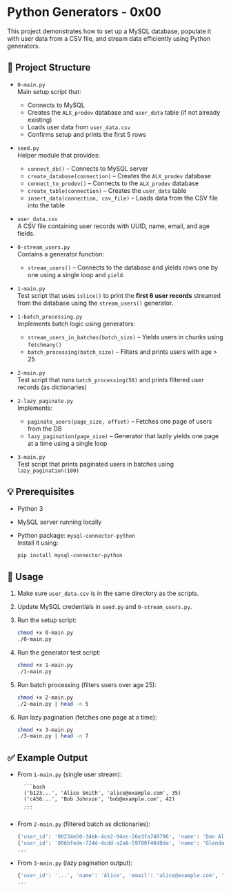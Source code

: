 # Python Generators - 0x00

This project demonstrates how to set up a MySQL database, populate it with user data from a CSV file, and stream data efficiently using Python generators.

## 📁 Project Structure

- `0-main.py`  
  Main setup script that:
  - Connects to MySQL
  - Creates the `ALX_prodev` database and `user_data` table (if not already existing)
  - Loads user data from `user_data.csv`
  - Confirms setup and prints the first 5 rows

- `seed.py`  
  Helper module that provides:
  - `connect_db()` – Connects to MySQL server
  - `create_database(connection)` – Creates the `ALX_prodev` database
  - `connect_to_prodev()` – Connects to the `ALX_prodev` database
  - `create_table(connection)` – Creates the `user_data` table
  - `insert_data(connection, csv_file)` – Loads data from the CSV file into the table

- `user_data.csv`  
  A CSV file containing user records with UUID, name, email, and age fields.

- `0-stream_users.py`  
  Contains a generator function:
  - `stream_users()` – Connects to the database and yields rows one by one using a single loop and `yield`.

- `1-main.py`  
  Test script that uses `islice()` to print the **first 6 user records** streamed from the database using the `stream_users()` generator.

- `1-batch_processing.py`  
  Implements batch logic using generators:
  - `stream_users_in_batches(batch_size)` – Yields users in chunks using `fetchmany()`
  - `batch_processing(batch_size)` – Filters and prints users with age > 25

- `2-main.py`  
  Test script that runs `batch_processing(50)` and prints filtered user records (as dictionaries)

- `2-lazy_paginate.py`  
  Implements:
  - `paginate_users(page_size, offset)` – Fetches one page of users from the DB
  - `lazy_pagination(page_size)` – Generator that lazily yields one page at a time using a single loop

- `3-main.py`  
  Test script that prints paginated users in batches using `lazy_pagination(100)`


## 💡 Prerequisites

- Python 3
- MySQL server running locally
- Python package: `mysql-connector-python`  
  Install it using:

  ```bash
  pip install mysql-connector-python
  ```

## 🚀 Usage

1. Make sure `user_data.csv` is in the same directory as the scripts.

2. Update MySQL credentials in `seed.py` and `0-stream_users.py`.

3. Run the setup script:

   ```bash
   chmod +x 0-main.py
   ./0-main.py
   ```

4. Run the generator test script:

   ```bash
   chmod +x 1-main.py
   ./1-main.py
   ```

5. Run batch processing (filters users over age 25):

   ```bash
   chmod +x 2-main.py
   ./2-main.py | head -n 5
   ```
6. Run lazy pagination (fetches one page at a time):

    ```bash
    chmod +x 3-main.py
    ./3-main.py | head -n 7
    ```

## ✅ Example Output

- From `1-main.py` (single user stream):

        ```bash
        ('b123...', 'Alice Smith', 'alice@example.com', 35)
        ('c456...', 'Bob Johnson', 'bob@example.com', 42)
        ...
        ```

- From `2-main.py` (filtered batch as dictionaries):

    ```bash
    {'user_id': '00234e50-34eb-4ce2-94ec-26e3fa749796', 'name': 'Dan Altenwerth Jr.', 'email': 'Molly59@gmail.com', 'age': 67}
    {'user_id': '006bfede-724d-4cdd-a2a6-59700f40d0da', 'name': 'Glenda Wisozk', 'email': 'Miriam21@gmail.com', 'age': 119}
    ...
    ```


- From `3-main.py` (lazy pagination output):

    ```bash
    {'user_id': '...', 'name': 'Alice', 'email': 'alice@example.com', 'age': 35}
    ...
    ```

















